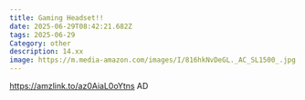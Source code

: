 ```yaml
---
title: Gaming Headset!!
date: 2025-06-29T08:42:21.682Z
tags: 2025-06-29
Category: other
description: 14.xx
image: https://m.media-amazon.com/images/I/816hkNvDeGL._AC_SL1500_.jpg
---
```

https://amzlink.to/az0AiaL0oYtns
AD